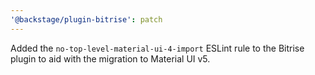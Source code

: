 ```yaml
---
'@backstage/plugin-bitrise': patch
---
```


Added the `no-top-level-material-ui-4-import` ESLint rule to the Bitrise plugin to aid with the migration to Material UI v5.
